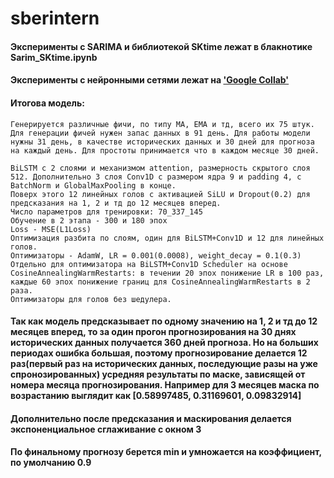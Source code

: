 # sberintern

#### Эксперименты с SARIMA и библиотекой SKtime лежат в блакнотике Sarim_SKtime.ipynb ####
#### Эксперименты с нейронными сетями лежат на ['Google Collab'](https://colab.research.google.com/drive/1UmVPYV3gCJUPoO-uTlLq3FpMClTzlblx#scrollTo=UHs19f9dd3Zt&uniqifier=1) ####

#### Итогова модель: ####
	Генерируется различные фичи, по типу MA, EMA и тд, всего их 75 штук. Для генерации фичей нужен запас данных в 91 день. Для работы модели нужны 31 день, в качестве исторических данных и 30 дней для прогноза на каждый день. Для простоты принимается что в каждом месяце 30 дней.

	BiLSTM с 2 слоями и механизмом attention, размерность скрытого слоя 512. Дополнительно 3 слоя Conv1D с размером ядра 9 и padding 4, с BatchNorm и GlobalMaxPooling в конце. 
	Поверх этого 12 линейных голов с активацией SiLU и Dropout(0.2) для предсказания на 1, 2 и тд до 12 месяцев вперед. 
	Число параметров для тренировки: 70_337_145
	Обучение в 2 этапа - 300 и 180 эпох
	Loss - MSE(L1Loss)
	Оптимизация разбита по слоям, один для BiLSTM+Conv1D и 12 для линейных голов.
	Оптимизаторы - AdamW, LR = 0.001(0.0008), weight_decay = 0.1(0.3)
	Отдельно для оптимизатора на BiLSTM+Conv1D Scheduler на основе CosineAnnealingWarmRestarts: в течении 20 эпох понижение LR в 100 раз, каждые 60 эпох понижение границ для CosineAnnealingWarmRestarts в 2 раза.
	Оптимизаторы для голов без шедулера.

#### Так как модель предсказывает по одному значению на 1, 2 и тд до 12 месяцев вперед, то за один прогон прогнозирования на 30 днях исторических данных получается 360 дней прогноза. Но на больших периодах ошибка большая, поэтому прогнозирование делается 12 раз(первый раз на исторических данных, последующие разы на уже спронозированных) усредняя результаты по маске, зависящей от номера месяца прогнозирования. Например для 3 месяцев маска по возрастанию выглядит как \[0.58997485, 0.31169601, 0.09832914\] ####
#### Дополнительно после предсказания и маскирования делается экспоненциальное сглаживание с окном 3 ####
#### По финальному прогнозу берется min и умножается на коэффициент, по умолчанию 0.9 ####